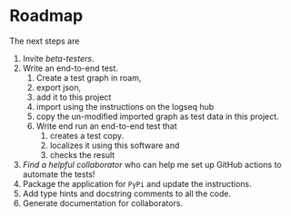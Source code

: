 # Roadmap

The next steps are

1. Invite _beta-testers_.
2. Write an end-to-end test.
   1. Create a test graph in roam,
   2. export json,
   3. add it to this project
   4. import using the instructions on the logseq hub
   5. copy the un-modified imported graph as test data in this project.
   6. Write end run an end-to-end test that
      1. creates a test copy.
      2. localizes it using this software and
      3. checks the result
4. _Find a helpful collaborator_ who can help me set up GitHub actions to automate the tests!
3. Package the application for `PyPi` and update the instructions.
5. Add type hints and docstring comments to all the code.
6. Generate documentation for collaborators.